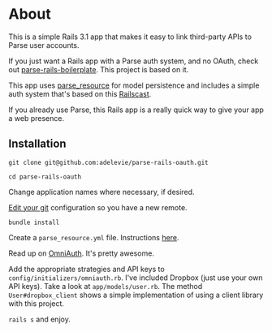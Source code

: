 # About

This is a simple Rails 3.1 app that makes it easy to link third-party APIs to Parse user accounts.

If you just want a Rails app with a Parse auth system, and no OAuth, check out [parse-rails-boilerplate](http://github.com/adelevie/parse-rails-boilerplate). This project is based on it.

This app uses [parse_resource](http://github.com/adelevie/parse_resource) for model persistence and includes a simple auth system that's based on this [Railscast](http://asciicasts.com/episodes/250-authentication-from-scratch).

If you already use Parse, this Rails app is a really quick way to give your app a web presence.

## Installation

`git clone git@github.com:adelevie/parse-rails-oauth.git`

`cd parse-rails-oauth`

Change application names where necessary, if desired.

[Edit your git](http://stackoverflow.com/questions/2420056/whats-the-best-way-to-replace-remote-origin-url-in-git) configuration so you have a new remote.

`bundle install`

Create a `parse_resource.yml` file. Instructions [here](https://github.com/adelevie/parse_resource/blob/master/README.md).

Read up on [OmniAuth](https://github.com/intridea/omniauth). It's pretty awesome.

Add the appropriate strategies and API keys to `config/initializers/omniauth.rb`. I've included Dropbox (just use your own API keys). Take a look at `app/models/user.rb`. The method `User#dropbox_client` shows a simple implementation of using a client library with this project.

`rails s` and enjoy.

